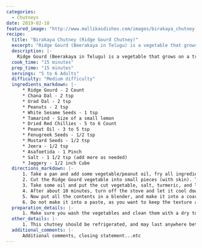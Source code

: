 ```yaml
--- 
categories: 
  - Chutneys
date: 2019-02-18
featured_image: "http://www.mallikasdishes.com/images/birakaya_chutney.jpg"
recipe:
  title: "Birakaya Chutney (Ridge Gourd Chutney)"
  excerpt: "Ridge Gourd (Beerakaya in Telugu) is a vegetable that grows on a tropical vine, and belongs to the Gourd family. It looks like a zucchini, but with ridges on the skin and much bigger seeds inside."
  description: |-
    Ridge Gourd (Beerakaya in Telugu) is a vegetable that grows on a tropical vine, and belongs to the Gourd family. It looks like a zucchini, but with ridges on the skin and much bigger seeds inside. This plant has a lot of health benefits. It is high in fiber, has vitamin-c, zinc, iron, riboflavin...etc and helps to fight with seasonal allergies and cold.
  cook_time: "15 minutes"
  prep_time: "15 minutes"
  servings: "5 to 6 Adults"
  difficulty: "Medium difficulty"
  ingredients_markdown: |-
      * Ridge Gourd - 2 Count
      * Chana Dal - 2 tsp
      * Urad Dal - 2 tsp
      * Peanuts - 2 tsp
      * White Sesame Seeds - 1 tsp
      * Tamarind - Size of a small lemon
      * Dried Red Chillies - 5 to 6 Count
      * Peanut Oil - 3 to 5 tsp 
      * Fenugreek Seeds - 1/2 tsp
      * Mustard Seeds - 1/2 tsp
      * Jeera - 1/2 tsp
      * Asafoetida - 1 Pinch
      * Salt - 1 1/2 tsp (add more as needed)
      * Jaggery - 1/2 inch Cube
  directions_markdown: |-
      1. Take a pan and add some vegetable/peanut oil, fry all ingredients, then keep it aside.
      2. Cut the Ridge Gourd vegetable into small pieces (with skin). The skin has a lot of fiber, and no need to peel the vegetable.
      3. Take some oil and put the cut vegetable, salt, turmeric, and little bit of Jaggery, close the lid and cook 7 to 10 minutes in medium frame.
      4. After about 10 minutes, turn off the stove and let it cool down for a few minutes.
      5. Now put all the contents in a blender, and make it into a coarse grain paste.
      6. Do not make it into a paste, as you want to keep the texture and feel the fibers while you eat.
  preparation_details: |-
      1. Make sure you wash the vegetables and clean them with a dry towel or a paper napkin.
  other_details: |-
      1. This chutney should be refrigerated, and may last anywhere between 7 to 10 days.
  additional_comments: |-
      Additional comments, closing statement...etc
---
```


